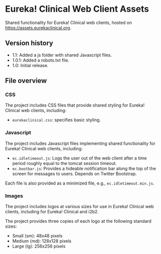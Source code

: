 # Eureka! Clinical Web Client Assets

Shared functionality for Eureka! Clinical web clients, hosted on https://assets.eurekaclinical.org.

## Version history
* 1.1: Added a js folder with shared Javascript files.
* 1.0.1: Added a robots.txt file.
* 1.0: Initial release.

## File overview

### CSS
The project includes CSS files that provide shared styling for Eureka! Clinical web clients, including:
* `eurekaclinical.css`: specifies basic styling.

### Javascript
The project includes Javascript files implementing shared functionality for Eureka! Clinical web clients, including:
* `ec.idletimeout.js`: Logs the user out of the web client after a time period roughly equal to the tomcat session timeout.
* `ec.bootbar.js`: Provides a hideable notification bar along the top of the screen for messages to users. Depends on Twitter Bootstrap.

Each file is also provided as a minimized file, e.g., `ec.idletimeout.min.js`.

### Images
The project includes logos at various sizes for use in Eureka! Clinical web clients, including for Eureka! Clinical and i2b2.

The project provides three copies of each logo at the following standard sizes:
* Small (sm): 48x48 pixels
* Medium (md): 128x128 pixels
* Large (lg): 256x256 pixels


